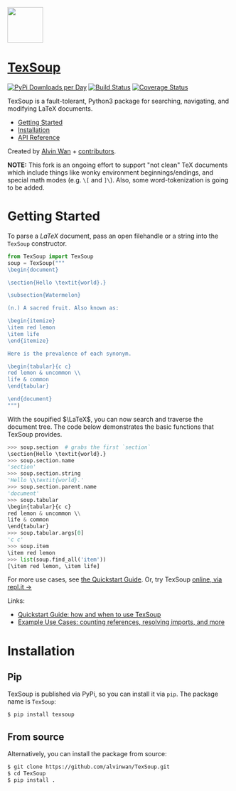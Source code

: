 <a href="https://texsoup.alvinwan.com"><img src="https://user-images.githubusercontent.com/2068077/55692228-b7f92d00-595a-11e9-93a2-90090a361d12.png" width="80px"></a>

# [TexSoup](https://texsoup.alvinwan.com)

[![PyPi Downloads per Day](https://img.shields.io/pypi/dm/texsoup.svg)](https://pypi.python.org/pypi/TexSoup/)
[![Build Status](https://travis-ci.org/alvinwan/TexSoup.svg?branch=master)](https://travis-ci.org/alvinwan/TexSoup)
[![Coverage Status](https://coveralls.io/repos/github/alvinwan/TexSoup/badge.svg?branch=master)](https://coveralls.io/github/alvinwan/TexSoup?branch=master)

TexSoup is a fault-tolerant, Python3 package for searching, navigating, and modifying LaTeX documents.

- [Getting Started](https://github.com/alvinwan/TexSoup#Getting-Started)
- [Installation](https://github.com/alvinwan/TexSoup#Installation)
- [API Reference](http://texsoup.alvinwan.com/docs/data.html)

Created by [Alvin Wan](http://alvinwan.com) + [contributors](https://github.com/alvinwan/TexSoup/graphs/contributors).

**NOTE:** This fork is an ongoing effort to support "not clean" TeX documents which include things like wonky environment beginnings/endings, and special math modes (e.g. `\[` and `]\`).  Also, some word-tokenization is going to be added.

# Getting Started

To parse a $LaTeX$ document, pass an open filehandle or a string into the
`TexSoup` constructor.

``` python
from TexSoup import TexSoup
soup = TexSoup("""
\begin{document}

\section{Hello \textit{world}.}

\subsection{Watermelon}

(n.) A sacred fruit. Also known as:

\begin{itemize}
\item red lemon
\item life
\end{itemize}

Here is the prevalence of each synonym.

\begin{tabular}{c c}
red lemon & uncommon \\
life & common
\end{tabular}

\end{document}
""")
```

With the soupified $\LaTeX$, you can now search and traverse the document tree.
The code below demonstrates the basic functions that TexSoup provides.

```python
>>> soup.section  # grabs the first `section`
\section{Hello \textit{world}.}
>>> soup.section.name
'section'
>>> soup.section.string
'Hello \\textit{world}.'
>>> soup.section.parent.name
'document'
>>> soup.tabular
\begin{tabular}{c c}
red lemon & uncommon \\
life & common
\end{tabular}
>>> soup.tabular.args[0]
'c c'
>>> soup.item
\item red lemon
>>> list(soup.find_all('item'))
[\item red lemon, \item life]
```

For more use cases, see [the Quickstart Guide](https://texsoup.alvinwan.com/docs/quickstart.html). Or, try TexSoup [online, via repl.it &rarr;](https://repl.it/@ALVINWAN1/texsoup)

Links:

- [Quickstart Guide: how and when to use TexSoup](http://texsoup.alvinwan.com/docs/quickstart.html)
- [Example Use Cases: counting references, resolving imports, and more](https://github.com/alvinwan/TexSoup/tree/master/examples)

# Installation

## Pip

TexSoup is published via PyPi, so you can install it via `pip`. The package
name is `TexSoup`:

```bash
$ pip install texsoup
```

## From source

Alternatively, you can install the package from source:

```bash
$ git clone https://github.com/alvinwan/TexSoup.git
$ cd TexSoup
$ pip install .
```

